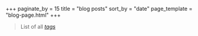 +++
paginate_by = 15
title = "blog posts"
sort_by = "date"
page_template = "blog-page.html"
+++

> List of all *[tags](/tags)*
